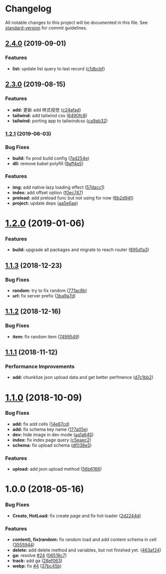 # Changelog

All notable changes to this project will be documented in this file. See [standard-version](https://github.com/conventional-changelog/standard-version) for commit guidelines.

## [2.4.0](https://github.com/AnnatarHe-Athena/webapp/compare/v2.3.0...v2.4.0) (2019-09-01)


### Features

* **list:** update list query to last record ([c1dbcbf](https://github.com/AnnatarHe-Athena/webapp/commit/c1dbcbf))



## [2.3.0](https://github.com/AnnatarHe-Athena/webapp/compare/v1.2.1...v2.3.0) (2019-08-15)


### Features

* **add:** 更新 add 样式视觉 ([c24afad](https://github.com/AnnatarHe-Athena/webapp/commit/c24afad))
* **tailwind:** add tailwind css ([6490fc8](https://github.com/AnnatarHe-Athena/webapp/commit/6490fc8))
* **tailwind:** porting app to tailwindcss ([ca9ab32](https://github.com/AnnatarHe-Athena/webapp/commit/ca9ab32))



### [1.2.1](https://github.com/AnnatarHe-Athena/webapp/compare/v1.2.0...v1.2.1) (2019-06-03)


### Bug Fixes

* **build:** fix prod build config ([7ad254e](https://github.com/AnnatarHe-Athena/webapp/commit/7ad254e))
* **dll:** remove babel polyfill ([9aff4e5](https://github.com/AnnatarHe-Athena/webapp/commit/9aff4e5))


### Features

* **img:** add native lazy loading effect ([57dacc1](https://github.com/AnnatarHe-Athena/webapp/commit/57dacc1))
* **index:** add offset option ([f0ec747](https://github.com/AnnatarHe-Athena/webapp/commit/f0ec747))
* **preload:** add preload func but not using for now ([6b2d94f](https://github.com/AnnatarHe-Athena/webapp/commit/6b2d94f))
* **project:** update deps ([aa5e6ae](https://github.com/AnnatarHe-Athena/webapp/commit/aa5e6ae))



<a name="1.2.0"></a>
# [1.2.0](https://github.com/AnnatarHe-Athena/webapp/compare/v1.1.3...v1.2.0) (2019-01-06)


### Features

* **build:** upgrade all packages and migrate to reach router ([895d1a3](https://github.com/AnnatarHe-Athena/webapp/commit/895d1a3))



<a name="1.1.3"></a>
## [1.1.3](https://github.com/AnnatarHe-Athena/webapp/compare/v1.1.2...v1.1.3) (2018-12-23)


### Bug Fixes

* **random:** try to fix random ([771ac8b](https://github.com/AnnatarHe-Athena/webapp/commit/771ac8b))
* **url:** fix server prefix ([3ba9a7d](https://github.com/AnnatarHe-Athena/webapp/commit/3ba9a7d))



<a name="1.1.2"></a>
## [1.1.2](https://github.com/AnnatarHe-Athena/webapp/compare/v1.1.1...v1.1.2) (2018-12-16)


### Bug Fixes

* **item:** fix random item ([7499549](https://github.com/AnnatarHe-Athena/webapp/commit/7499549))



<a name="1.1.1"></a>
## [1.1.1](https://github.com/AnnatarHe-Athena/webapp/compare/v1.1.0...v1.1.1) (2018-11-12)


### Performance Improvements

* **add:** chunklize json upload data and get better perfmence ([d7c1bb2](https://github.com/AnnatarHe-Athena/webapp/commit/d7c1bb2))



<a name="1.1.0"></a>
# [1.1.0](https://github.com/AnnatarHe-Athena/webapp/compare/v1.0.0...v1.1.0) (2018-10-09)


### Bug Fixes

* **add:** fix add cells ([14e87cd](https://github.com/AnnatarHe-Athena/webapp/commit/14e87cd))
* **add:** fix schema key name ([177a05e](https://github.com/AnnatarHe-Athena/webapp/commit/177a05e))
* **dev:** hide image in dev mode ([aa1a645](https://github.com/AnnatarHe-Athena/webapp/commit/aa1a645))
* **index:** fix index page query ([c5eaec2](https://github.com/AnnatarHe-Athena/webapp/commit/c5eaec2))
* **schema:** fix upload schema ([df038e5](https://github.com/AnnatarHe-Athena/webapp/commit/df038e5))


### Features

* **upload:** add json upload method ([56b6166](https://github.com/AnnatarHe-Athena/webapp/commit/56b6166))



<a name="1.0.0"></a>
# 1.0.0 (2018-05-16)


### Bug Fixes

* **Create, HotLoad:** fix create page and fix hot loader ([2d2244d](https://github.com/AnnatarHe-Athena/webapp/commit/2d2244d))


### Features

* **content), fix(random:** fix random load and add content schema in cell ([3555944](https://github.com/AnnatarHe-Athena/webapp/commit/3555944))
* **delete:** add delete method and variables, but not finished yet. ([463af24](https://github.com/AnnatarHe-Athena/webapp/commit/463af24))
* **ga:** resolve [#24](https://github.com/AnnatarHe-Athena/webapp/issues/24) ([06518c7](https://github.com/AnnatarHe-Athena/webapp/commit/06518c7))
* **track:** add ga ([28ef063](https://github.com/AnnatarHe-Athena/webapp/commit/28ef063))
* **webp:** fix [#4](https://github.com/AnnatarHe-Athena/webapp/issues/4) ([37bc45b](https://github.com/AnnatarHe-Athena/webapp/commit/37bc45b))
